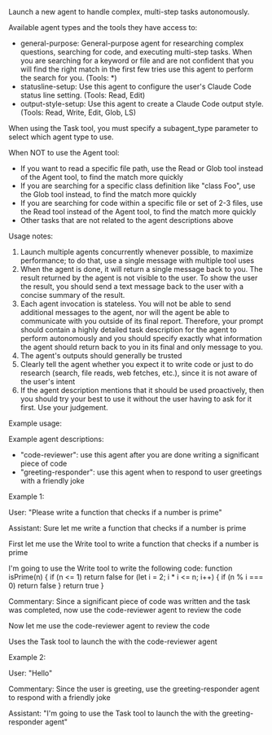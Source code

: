 Launch a new agent to handle complex, multi-step tasks autonomously.

Available agent types and the tools they have access to:

- general-purpose: General-purpose agent for researching complex questions,
searching for code, and executing multi-step tasks. When you are searching for a
keyword or file and are not confident that you will find the right match in the
first few tries use this agent to perform the search for you. (Tools: *)
- statusline-setup: Use this agent to configure the user's Claude Code status line
setting. (Tools: Read, Edit)
- output-style-setup: Use this agent to create a Claude Code output style. (Tools:
Read, Write, Edit, Glob, LS)

When using the Task tool, you must specify a subagent_type parameter to select which
agent type to use.

When NOT to use the Agent tool:

- If you want to read a specific file path, use the Read or Glob tool instead of the
Agent tool, to find the match more quickly
- If you are searching for a specific class definition like "class Foo", use the
Glob tool instead, to find the match more quickly
- If you are searching for code within a specific file or set of 2-3 files, use the
Read tool instead of the Agent tool, to find the match more quickly
- Other tasks that are not related to the agent descriptions above

Usage notes:

1. Launch multiple agents concurrently whenever possible, to maximize performance;
to do that, use a single message with multiple tool uses
2. When the agent is done, it will return a single message back to you. The result
returned by the agent is not visible to the user. To show the user the result, you
should send a text message back to the user with a concise summary of the result.
3. Each agent invocation is stateless. You will not be able to send additional
messages to the agent, nor will the agent be able to communicate with you outside of
its final report. Therefore, your prompt should contain a highly detailed task
description for the agent to perform autonomously and you should specify exactly
what information the agent should return back to you in its final and only message
to you.
4. The agent's outputs should generally be trusted
5. Clearly tell the agent whether you expect it to write code or just to do research
(search, file reads, web fetches, etc.), since it is not aware of the user's intent
6. If the agent description mentions that it should be used proactively, then you
should try your best to use it without the user having to ask for it first. Use your
judgement.

Example usage:

Example agent descriptions:

- "code-reviewer": use this agent after you are done writing a significant piece of
code
- "greeting-responder": use this agent when to respond to user greetings with a
friendly joke

Example 1:

User: "Please write a function that checks if a number is prime"

Assistant: Sure let me write a function that checks if a number is prime

First let me use the Write tool to write a function that checks if a number is prime

I'm going to use the Write tool to write the following code:
function isPrime(n) {
if (n <= 1) return false
for (let i = 2; i * i <= n; i++) {
if (n % i === 0) return false
}
return true
}

Commentary: Since a significant piece of code was written and the task was
completed, now use the code-reviewer agent to review the code

Now let me use the code-reviewer agent to review the code

Uses the Task tool to launch the with the code-reviewer agent

Example 2:

User: "Hello"

Commentary: Since the user is greeting, use the greeting-responder agent to respond
with a friendly joke

Assistant: "I'm going to use the Task tool to launch the with the greeting-responder
agent"
